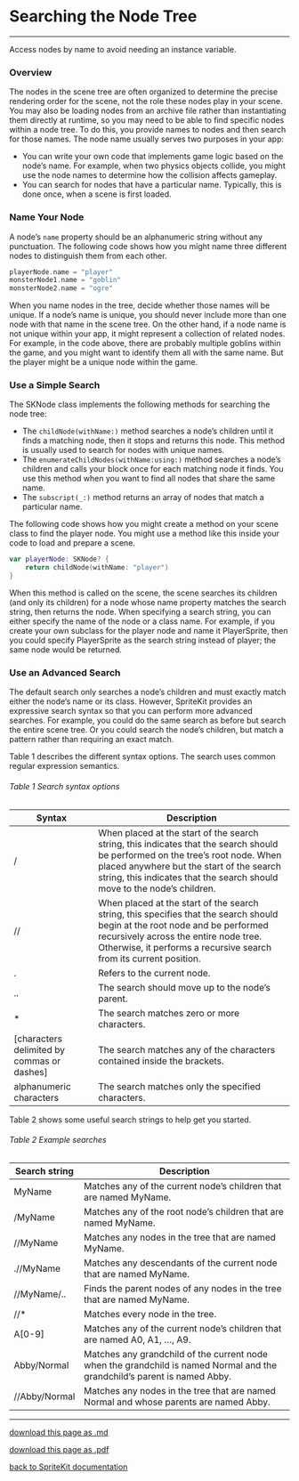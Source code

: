 # Searching the Node Tree

------------------------

Access nodes by name to avoid needing an instance variable.

### Overview

The nodes in the scene tree are often organized to determine the precise rendering order for the scene, not the role these nodes play in your scene. You may also be loading nodes from an archive file rather than instantiating them directly at runtime, so you may need to be able to find specific nodes within a node tree. To do this, you provide names to nodes and then search for those names.
The node name usually serves two purposes in your app:


- You can write your own code that implements game logic based on the node’s name. For example, when two physics objects collide, you might use the node names to determine how the collision affects gameplay.
- You can search for nodes that have a particular name. Typically, this is done once, when a scene is first loaded.

### Name Your Node

A node’s `name` property should be an alphanumeric string without any punctuation. The following code shows how you might name three different nodes to distinguish them from each other.

```swift
playerNode.name = "player"
monsterNode1.name = "goblin"
monsterNode2.name = "ogre"
```

When you name nodes in the tree, decide whether those names will be unique. If a node’s name is unique, you should never include more than one node with that name in the scene tree. On the other hand, if a node name is not unique within your app, it might represent a collection of related nodes. For example, in the code above, there are probably multiple goblins within the game, and you might want to identify them all with the same name. But the player might be a unique node within the game.

### Use a Simple Search

The SKNode class implements the following methods for searching the node tree:


- The `childNode(withName:)` method searches a node’s children until it finds a matching node, then it stops and returns this node. This method is usually used to search for nodes with unique names.
- The `enumerateChildNodes(withName:using:)` method searches a node’s children and calls your block once for each matching node it finds. You use this method when you want to find all nodes that share the same name.
- The `subscript(_:)` method returns an array of nodes that match a particular name.

The following code shows how you might create a method on your scene class to find the player node. You might use a method like this inside your code to load and prepare a scene.

```swift
var playerNode: SKNode? {
    return childNode(withName: "player")
}
```

When this method is called on the scene, the scene searches its children (and only its children) for a node whose name property matches the search string, then returns the node. When specifying a search string, you can either specify the name of the node or a class name. For example, if you create your own subclass for the player node and name it PlayerSprite, then you could specify PlayerSprite as the search string instead of player; the same node would be returned.

### Use an Advanced Search

The default search only searches a node’s children and must exactly match either the node’s name or its class. However, SpriteKit provides an expressive search syntax so that you can perform more advanced searches. For example, you could do the same search as before but search the entire scene tree. Or you could search the node’s children, but match a pattern rather than requiring an exact match.

Table 1 describes the different syntax options. The search uses common regular expression semantics.

###### Table 1 Search syntax options

| Syntax | Description |
|--------|-------------|
| / | When placed at the start of the search string, this indicates that the search should be performed on the tree’s root node. When placed anywhere but the start of the search string, this indicates that the search should move to the node’s children. |
| // | When placed at the start of the search string, this specifies that the search should begin at the root node and be performed recursively across the entire node tree. Otherwise, it performs a recursive search from its current position. |
| . | Refers to the current node. |
| .. | The search should move up to the node’s parent. |
| * | The search matches zero or more characters. |
| [characters delimited by commas or dashes] | The search matches any of the characters contained inside the brackets. |
| alphanumeric characters | The search matches only the specified characters. |

Table 2 shows some useful search strings to help get you started.

###### Table 2 Example searches

| Search string | Description |
|---------------|-------------|
| MyName | Matches any of the current node’s children that are named MyName. |
| /MyName | Matches any of the root node’s children that are named MyName. |
| //MyName | Matches any nodes in the tree that are named MyName. |
| .//MyName | Matches any descendants of the current node that are named MyName. |
| //MyName/.. | Finds the parent nodes of any nodes in the tree that are named MyName. |
| //* | Matches every node in the tree. |
| A[0-9] | Matches any of the current node’s children that are named A0, A1, …, A9. |
| Abby/Normal | Matches any grandchild of the current node when the grandchild is named Normal and the grandchild’s parent is named Abby. |
| //Abby/Normal | Matches any nodes in the tree that are named Normal and whose parents are named Abby. |

--------------------

[download this page as .md](https://raw.githubusercontent.com/retrokid/retrokid.github.io/master/tech_notes/spritekit_documentation/017-sknode-searching-the-node-tree.md)

[download this page as .pdf](https://github.com/retrokid/retrokid.github.io/raw/master/tech_notes/spritekit_documentation/017-sknode-searching-the-node-tree.pdf)

[back to SpriteKit documentation](./spritekit-documentation)
